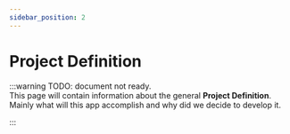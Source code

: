```yaml
---
sidebar_position: 2
---
```


# Project Definition

:::warning
TODO: document not ready.  
This page will contain information about the general **Project Definition**. Mainly what will this app accomplish and why did we decide to develop it.

:::
